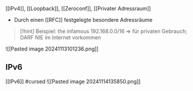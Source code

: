 [[IPv4]], [[Loopback]], [[Zeroconf]], [[Privater Adressraum]]

- Durch einen [[RFC]] festgelegte besondere Adressräume

> [!hint] Beispiel: the infamous $192.168.0.0/16$ => für privaten Gebrauch; DARF NIE im Internet vorkommen

![[Pasted image 20241113101236.png]]


## IPv6
[[IPv6]]
#cursed
![[Pasted image 20241114135850.png]]
